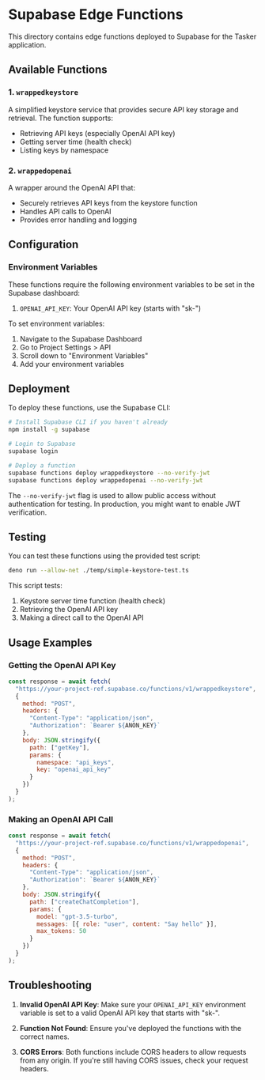 # Supabase Edge Functions

This directory contains edge functions deployed to Supabase for the Tasker application.

## Available Functions

### 1. `wrappedkeystore`

A simplified keystore service that provides secure API key storage and retrieval. The function supports:

- Retrieving API keys (especially OpenAI API key)
- Getting server time (health check)
- Listing keys by namespace

### 2. `wrappedopenai`

A wrapper around the OpenAI API that:

- Securely retrieves API keys from the keystore function
- Handles API calls to OpenAI
- Provides error handling and logging

## Configuration

### Environment Variables

These functions require the following environment variables to be set in the Supabase dashboard:

1. `OPENAI_API_KEY`: Your OpenAI API key (starts with "sk-")

To set environment variables:
1. Navigate to the Supabase Dashboard
2. Go to Project Settings > API
3. Scroll down to "Environment Variables"
4. Add your environment variables

## Deployment

To deploy these functions, use the Supabase CLI:

```bash
# Install Supabase CLI if you haven't already
npm install -g supabase

# Login to Supabase
supabase login

# Deploy a function
supabase functions deploy wrappedkeystore --no-verify-jwt
supabase functions deploy wrappedopenai --no-verify-jwt
```

The `--no-verify-jwt` flag is used to allow public access without authentication for testing. In production, you might want to enable JWT verification.

## Testing

You can test these functions using the provided test script:

```bash
deno run --allow-net ./temp/simple-keystore-test.ts
```

This script tests:
1. Keystore server time function (health check)
2. Retrieving the OpenAI API key
3. Making a direct call to the OpenAI API

## Usage Examples

### Getting the OpenAI API Key

```javascript
const response = await fetch(
  "https://your-project-ref.supabase.co/functions/v1/wrappedkeystore",
  {
    method: "POST",
    headers: {
      "Content-Type": "application/json",
      "Authorization": `Bearer ${ANON_KEY}`
    },
    body: JSON.stringify({
      path: ["getKey"],
      params: {
        namespace: "api_keys",
        key: "openai_api_key"
      }
    })
  }
);
```

### Making an OpenAI API Call

```javascript
const response = await fetch(
  "https://your-project-ref.supabase.co/functions/v1/wrappedopenai",
  {
    method: "POST",
    headers: {
      "Content-Type": "application/json",
      "Authorization": `Bearer ${ANON_KEY}`
    },
    body: JSON.stringify({
      path: ["createChatCompletion"],
      params: {
        model: "gpt-3.5-turbo",
        messages: [{ role: "user", content: "Say hello" }],
        max_tokens: 50
      }
    })
  }
);
```

## Troubleshooting

1. **Invalid OpenAI API Key**: Make sure your `OPENAI_API_KEY` environment variable is set to a valid OpenAI API key that starts with "sk-".

2. **Function Not Found**: Ensure you've deployed the functions with the correct names.

3. **CORS Errors**: Both functions include CORS headers to allow requests from any origin. If you're still having CORS issues, check your request headers. 